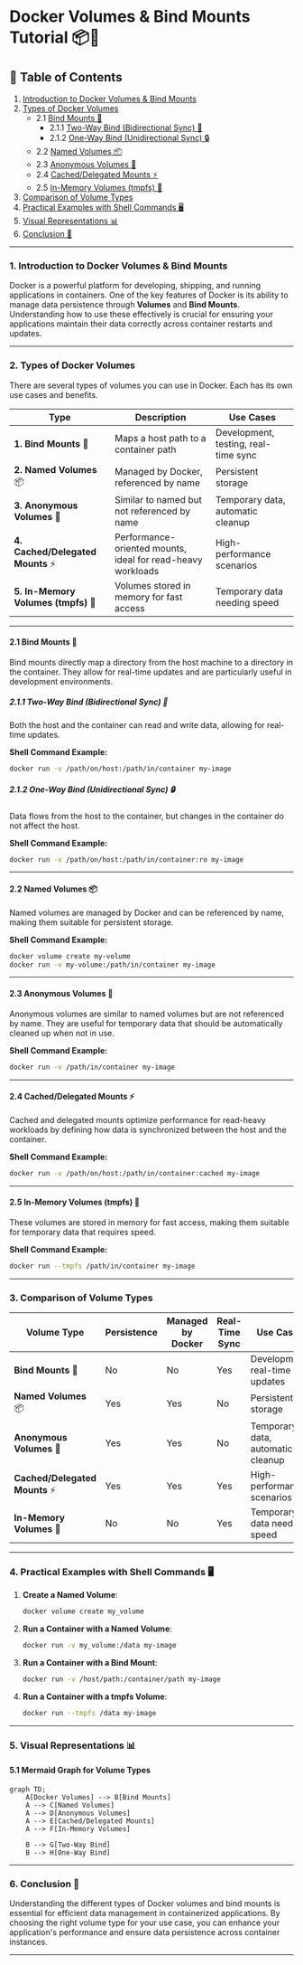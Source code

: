 # Docker Volumes & Bind Mounts Tutorial 📦🔄

## 📑 Table of Contents

1. [Introduction to Docker Volumes & Bind Mounts](#1-introduction-to-docker-volumes--bind-mounts)
2. [Types of Docker Volumes](#2-types-of-docker-volumes)
   - 2.1 [Bind Mounts 📁](#21-bind-mounts-📁)
     - 2.1.1 [Two-Way Bind (Bidirectional Sync) 🔄](#211-two-way-bind-bidirectional-sync-🔄)
     - 2.1.2 [One-Way Bind (Unidirectional Sync) 🔒](#212-one-way-bind-unidirectional-sync-🔒)
   - 2.2 [Named Volumes 📦](#22-named-volumes-📦)
   - 2.3 [Anonymous Volumes 🤫](#23-anonymous-volumes-🤫)
   - 2.4 [Cached/Delegated Mounts ⚡](#24-cacheddelegated-mounts-⚡)
   - 2.5 [In-Memory Volumes (tmpfs) 🧠](#25-in-memory-volumes-tmpfs-🧠)
3. [Comparison of Volume Types](#3-comparison-of-volume-types)
4. [Practical Examples with Shell Commands 🖥️](#4-practical-examples-with-shell-commands-🖥️)
5. [Visual Representations 📊](#5-visual-representations-📊)
6. [Conclusion 🎯](#6-conclusion-🎯)

---

### 1. Introduction to Docker Volumes & Bind Mounts

Docker is a powerful platform for developing, shipping, and running applications in containers. One of the key features of Docker is its ability to manage data persistence through **Volumes** and **Bind Mounts**. Understanding how to use these effectively is crucial for ensuring your applications maintain their data correctly across container restarts and updates.

---

### 2. Types of Docker Volumes

There are several types of volumes you can use in Docker. Each has its own use cases and benefits.

| Type                                | Description                                                 | Use Cases                            |
| ----------------------------------- | ----------------------------------------------------------- | ------------------------------------ |
| **1. Bind Mounts** 📁               | Maps a host path to a container path                        | Development, testing, real-time sync |
| **2. Named Volumes** 📦             | Managed by Docker, referenced by name                       | Persistent storage                   |
| **3. Anonymous Volumes** 🤫         | Similar to named but not referenced by name                 | Temporary data, automatic cleanup    |
| **4. Cached/Delegated Mounts** ⚡   | Performance-oriented mounts, ideal for read-heavy workloads | High-performance scenarios           |
| **5. In-Memory Volumes (tmpfs)** 🧠 | Volumes stored in memory for fast access                    | Temporary data needing speed         |

---

#### 2.1 Bind Mounts 📁

Bind mounts directly map a directory from the host machine to a directory in the container. They allow for real-time updates and are particularly useful in development environments.

##### 2.1.1 Two-Way Bind (Bidirectional Sync) 🔄

Both the host and the container can read and write data, allowing for real-time updates.

**Shell Command Example:**

```bash
docker run -v /path/on/host:/path/in/container my-image
```

##### 2.1.2 One-Way Bind (Unidirectional Sync) 🔒

Data flows from the host to the container, but changes in the container do not affect the host.

**Shell Command Example:**

```bash
docker run -v /path/on/host:/path/in/container:ro my-image
```

---

#### 2.2 Named Volumes 📦

Named volumes are managed by Docker and can be referenced by name, making them suitable for persistent storage.

**Shell Command Example:**

```bash
docker volume create my-volume
docker run -v my-volume:/path/in/container my-image
```

---

#### 2.3 Anonymous Volumes 🤫

Anonymous volumes are similar to named volumes but are not referenced by name. They are useful for temporary data that should be automatically cleaned up when not in use.

**Shell Command Example:**

```bash
docker run -v /path/in/container my-image
```

---

#### 2.4 Cached/Delegated Mounts ⚡

Cached and delegated mounts optimize performance for read-heavy workloads by defining how data is synchronized between the host and the container.

**Shell Command Example:**

```bash
docker run -v /path/on/host:/path/in/container:cached my-image
```

---

#### 2.5 In-Memory Volumes (tmpfs) 🧠

These volumes are stored in memory for fast access, making them suitable for temporary data that requires speed.

**Shell Command Example:**

```bash
docker run --tmpfs /path/in/container my-image
```

---

### 3. Comparison of Volume Types

| Volume Type                    | Persistence | Managed by Docker | Real-Time Sync | Use Cases                         |
| ------------------------------ | ----------- | ----------------- | -------------- | --------------------------------- |
| **Bind Mounts** 📁             | No          | No                | Yes            | Development, real-time updates    |
| **Named Volumes** 📦           | Yes         | Yes               | No             | Persistent storage                |
| **Anonymous Volumes** 🤫       | Yes         | Yes               | No             | Temporary data, automatic cleanup |
| **Cached/Delegated Mounts** ⚡ | Yes         | Yes               | Yes            | High-performance scenarios        |
| **In-Memory Volumes** 🧠       | No          | No                | Yes            | Temporary data needing speed      |

---

### 4. Practical Examples with Shell Commands 🖥️

1. **Create a Named Volume**:

   ```bash
   docker volume create my_volume
   ```

2. **Run a Container with a Named Volume**:

   ```bash
   docker run -v my_volume:/data my-image
   ```

3. **Run a Container with a Bind Mount**:

   ```bash
   docker run -v /host/path:/container/path my-image
   ```

4. **Run a Container with a tmpfs Volume**:
   ```bash
   docker run --tmpfs /data my-image
   ```

---

### 5. Visual Representations 📊

#### 5.1 Mermaid Graph for Volume Types

```mermaid
graph TD;
    A[Docker Volumes] --> B[Bind Mounts]
    A --> C[Named Volumes]
    A --> D[Anonymous Volumes]
    A --> E[Cached/Delegated Mounts]
    A --> F[In-Memory Volumes]

    B --> G[Two-Way Bind]
    B --> H[One-Way Bind]
```

---

### 6. Conclusion 🎯

Understanding the different types of Docker volumes and bind mounts is essential for efficient data management in containerized applications. By choosing the right volume type for your use case, you can enhance your application's performance and ensure data persistence across container instances.

---
